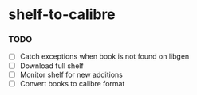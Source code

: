 # shelf-to-calibre

### TODO
- [ ] Catch exceptions when book is not found on libgen
- [ ] Download full shelf
- [ ] Monitor shelf for new additions
- [ ] Convert books to calibre format